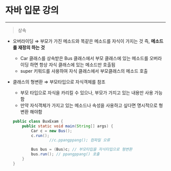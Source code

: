 # 자바 입문 강의

---

> 상속
>
- 오버라이딩 ⇒ 부모가 가진 메소드와 똑같은 메소드를 자식이 가지는 것 즉, **메소드를 재정의 하는 것**
    - Car 클래스를 상속받은 Bus 클래스에서 부모 클래스에 있는 메소드를 오버라이딩 하면 항상 자식 클래스에 있는 메소드만 호출됨
    - super 키워드를 사용하여 자식 클래스에서 부모클래스의 메소드 호출

- 클래스의 형변환 ⇒ 부모타입으로 자식객체를 참조
    - 부모 타입으로 자식을 카리킬 수 있으나, 부모가 가지고 있는 내용만 사용 가능함
    - 만약 자식객체가 가지고 있는 메소드나 속성을 사용하고 싶다면 명시적으로 형변환 해야함

    ```java
    public class BuxExam {
        public static void main(String[] args) {
            Car c = new Bus();
            c.run();
    				//c.ppangppang(); 컴파일 오류
    
            Bus bus = (Bus)c; // 부모타입을 자식타입으로 형변환
            bus.run(); // ppangppang() 호출
        }
    }
    ```